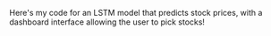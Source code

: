 Here's my code for an LSTM model that predicts stock prices, with a dashboard interface allowing the user to pick stocks!
